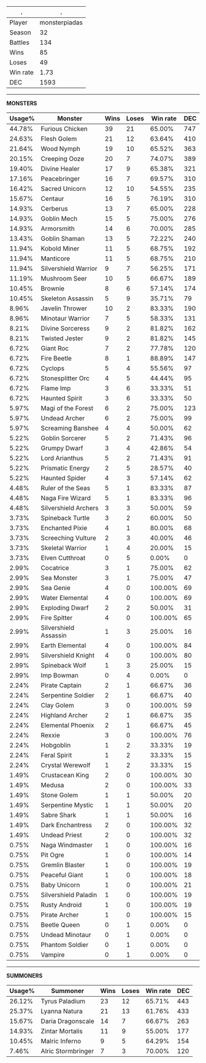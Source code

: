 .|.
|-|-
Player|monsterpiadas
Season|32
Battles|134
Wins|85
Loses|49
Win rate|1.73
DEC|1593

---
**MONSTERS**

Usage%|Monster|Wins|Loses|Win rate|DEC|
-|-|-|-|-|-|
44.78%|Furious Chicken|39|21|65.00%|747|
24.63%|Flesh Golem|21|12|63.64%|410|
21.64%|Wood Nymph|19|10|65.52%|363|
20.15%|Creeping Ooze|20|7|74.07%|389|
19.40%|Divine Healer|17|9|65.38%|321|
17.16%|Peacebringer|16|7|69.57%|310|
16.42%|Sacred Unicorn|12|10|54.55%|235|
15.67%|Centaur|16|5|76.19%|310|
14.93%|Cerberus|13|7|65.00%|228|
14.93%|Goblin Mech|15|5|75.00%|276|
14.93%|Armorsmith|14|6|70.00%|285|
13.43%|Goblin Shaman|13|5|72.22%|240|
11.94%|Kobold Miner|11|5|68.75%|192|
11.94%|Manticore|11|5|68.75%|210|
11.94%|Silvershield Warrior|9|7|56.25%|171|
11.19%|Mushroom Seer|10|5|66.67%|189|
10.45%|Brownie|8|6|57.14%|174|
10.45%|Skeleton Assassin|5|9|35.71%|79|
8.96%|Javelin Thrower|10|2|83.33%|190|
8.96%|Minotaur Warrior|7|5|58.33%|131|
8.21%|Divine Sorceress|9|2|81.82%|162|
8.21%|Twisted Jester|9|2|81.82%|145|
6.72%|Giant Roc|7|2|77.78%|120|
6.72%|Fire Beetle|8|1|88.89%|147|
6.72%|Cyclops|5|4|55.56%|97|
6.72%|Stonesplitter Orc|4|5|44.44%|95|
6.72%|Flame Imp|3|6|33.33%|51|
6.72%|Haunted Spirit|3|6|33.33%|50|
5.97%|Magi of the Forest|6|2|75.00%|123|
5.97%|Undead Archer|6|2|75.00%|99|
5.97%|Screaming Banshee|4|4|50.00%|62|
5.22%|Goblin Sorcerer|5|2|71.43%|96|
5.22%|Grumpy Dwarf|3|4|42.86%|54|
5.22%|Lord Arianthus|5|2|71.43%|91|
5.22%|Prismatic Energy|2|5|28.57%|40|
5.22%|Haunted Spider|4|3|57.14%|62|
4.48%|Ruler of the Seas|5|1|83.33%|87|
4.48%|Naga Fire Wizard|5|1|83.33%|96|
4.48%|Silvershield Archers|3|3|50.00%|59|
3.73%|Spineback Turtle|3|2|60.00%|50|
3.73%|Enchanted Pixie|4|1|80.00%|68|
3.73%|Screeching Vulture|2|3|40.00%|46|
3.73%|Skeletal Warrior|1|4|20.00%|15|
3.73%|Elven Cutthroat|0|5|0.00%|0|
2.99%|Cocatrice|3|1|75.00%|62|
2.99%|Sea Monster|3|1|75.00%|47|
2.99%|Sea Genie|4|0|100.00%|69|
2.99%|Water Elemental|4|0|100.00%|69|
2.99%|Exploding Dwarf|2|2|50.00%|31|
2.99%|Fire Spitter|4|0|100.00%|65|
2.99%|Silvershield Assassin|1|3|25.00%|16|
2.99%|Earth Elemental|4|0|100.00%|84|
2.99%|Silvershield Knight|4|0|100.00%|80|
2.99%|Spineback Wolf|1|3|25.00%|15|
2.99%|Imp Bowman|0|4|0.00%|0|
2.24%|Pirate Captain|2|1|66.67%|36|
2.24%|Serpentine Soldier|2|1|66.67%|40|
2.24%|Clay Golem|3|0|100.00%|59|
2.24%|Highland Archer|2|1|66.67%|35|
2.24%|Elemental Phoenix|2|1|66.67%|45|
2.24%|Rexxie|3|0|100.00%|76|
2.24%|Hobgoblin|1|2|33.33%|19|
2.24%|Feral Spirit|1|2|33.33%|15|
2.24%|Crystal Werewolf|1|2|33.33%|15|
1.49%|Crustacean King|2|0|100.00%|30|
1.49%|Medusa|2|0|100.00%|33|
1.49%|Stone Golem|1|1|50.00%|20|
1.49%|Serpentine Mystic|1|1|50.00%|20|
1.49%|Sabre Shark|1|1|50.00%|16|
1.49%|Dark Enchantress|2|0|100.00%|32|
1.49%|Undead Priest|2|0|100.00%|32|
0.75%|Naga Windmaster|1|0|100.00%|16|
0.75%|Pit Ogre|1|0|100.00%|14|
0.75%|Gremlin Blaster|1|0|100.00%|19|
0.75%|Peaceful Giant|1|0|100.00%|18|
0.75%|Baby Unicorn|1|0|100.00%|21|
0.75%|Silvershield Paladin|1|0|100.00%|19|
0.75%|Rusty Android|1|0|100.00%|19|
0.75%|Pirate Archer|1|0|100.00%|15|
0.75%|Beetle Queen|0|1|0.00%|0|
0.75%|Undead Minotaur|0|1|0.00%|0|
0.75%|Phantom Soldier|0|1|0.00%|0|
0.75%|Vampire|0|1|0.00%|0|

---
**SUMMONERS**

Usage%|Summoner|Wins|Loses|Win rate|DEC|
-|-|-|-|-|-|
26.12%|Tyrus Paladium|23|12|65.71%|443|
25.37%|Lyanna Natura|21|13|61.76%|433|
15.67%|Daria Dragonscale|14|7|66.67%|263|
14.93%|Zintar Mortalis|11|9|55.00%|177|
10.45%|Malric Inferno|9|5|64.29%|154|
7.46%|Alric Stormbringer|7|3|70.00%|120|
